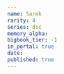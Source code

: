 ```yaml
---
name: Sarek
rarity: 4
series: dsc
memory_alpha:
bigbook_tier: -1
in_portal: true
date:
published: true
---
```



